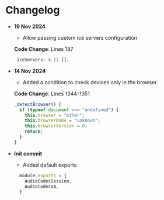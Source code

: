 # Changelog

- **19 Nov 2024**
  - Allow passing custom ice servers configuration

  **Code Change**: Lines 187

  ```javascript
   iceServers: s || [],

- **14 Nov 2024**
  - Added a condition to check devices only in the browser.

  **Code Change**: Lines 1344-1351

  ```javascript
  _detectBrowser() {
    if (typeof document === "undefined") {
      this.browser = "other";
      this.browserName = "unknown";
      this.browserVersion = 0;
      return;
    }
  }

- **Init commit**
  - Added default exports

  ```javascript
    module.exports = {
      AudioCodesSession,
      AudioCodesUA,
    }